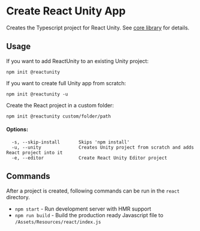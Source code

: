# Create React Unity App

Creates the Typescript project for React Unity. See [core library](https://github.com/ReactUnity/core) for details.

## Usage

If you want to add ReactUnity to an existing Unity project:

`npm init @reactunity`

If you want to create full Unity app from scratch:

`npm init @reactunity -u`

Create the React project in a custom folder:

`npm init @reactunity custom/folder/path`

#### Options:

```
  -s, --skip-install       Skips 'npm install'
  -u, --unity              Creates Unity project from scratch and adds React project into it
  -e, --editor             Create React Unity Editor project
```

## Commands

After a project is created, following commands can be run in the `react` directory.

- `npm start` - Run development server with HMR support
- `npm run build` - Build the production ready Javascript file to `/Assets/Resources/react/index.js`
